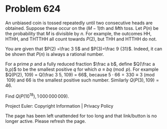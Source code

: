 #   Problem 624

   An unbiased coin is tossed repeatedly until two consecutive heads are
   obtained. Suppose these occur on the $(M-1)$th and $M$th toss.
   Let $P(n)$ be the probability that $M$ is divisible by $n$. For example,
   the outcomes HH, HTHH, and THTTHH all count towards $P(2)$, but THH and
   HTTHH do not.

   You are given that $P(2) =\frac 3 5$ and $P(3)=\frac 9 {31}$. Indeed, it
   can be shown that $P(n)$ is always a rational number.

   For a prime $p$ and a fully reduced fraction $\frac a b$, define $Q(\frac
   a b,p)$ to be the smallest positive $q$ for which $a \equiv b q \pmod{p}$.
   For example $Q(P(2), 109) = Q(\frac 3 5, 109) = 66$, because $5 \cdot 66 =
   330 \equiv 3 \pmod{109}$ and 66 is the smallest positive such number.
   Similarly $Q(P(3),109) = 46$.

   Find $Q(P(10^{18}),1\,000\,000\,009)$.

   Project Euler: Copyright Information | Privacy Policy

   The page has been left unattended for too long and that link/button is no
   longer active. Please refresh the page.
